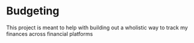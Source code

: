 # Budgeting
This project is meant to help with building out a wholistic way to track my finances across financial platforms 
